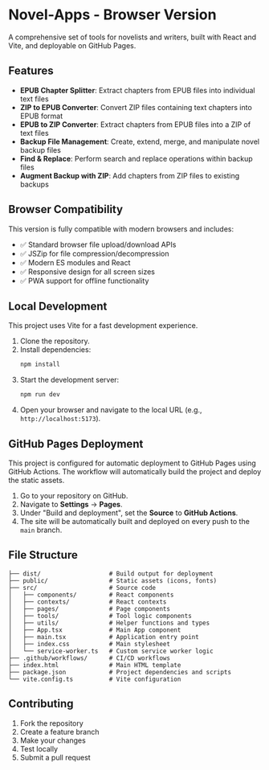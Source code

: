 # Novel-Apps - Browser Version

A comprehensive set of tools for novelists and writers, built with React and Vite, and deployable on GitHub Pages.

## Features

- **EPUB Chapter Splitter**: Extract chapters from EPUB files into individual text files
- **ZIP to EPUB Converter**: Convert ZIP files containing text chapters into EPUB format
- **EPUB to ZIP Converter**: Extract chapters from EPUB files into a ZIP of text files
- **Backup File Management**: Create, extend, merge, and manipulate novel backup files
- **Find & Replace**: Perform search and replace operations within backup files
- **Augment Backup with ZIP**: Add chapters from ZIP files to existing backups

## Browser Compatibility

This version is fully compatible with modern browsers and includes:
- ✅ Standard browser file upload/download APIs
- ✅ JSZip for file compression/decompression
- ✅ Modern ES modules and React
- ✅ Responsive design for all screen sizes
- ✅ PWA support for offline functionality

## Local Development

This project uses Vite for a fast development experience.

1. Clone the repository.
2. Install dependencies:
   ```bash
   npm install
   ```
3. Start the development server:
   ```bash
   npm run dev
   ```
4. Open your browser and navigate to the local URL (e.g., `http://localhost:5173`).

## GitHub Pages Deployment

This project is configured for automatic deployment to GitHub Pages using GitHub Actions. The workflow will automatically build the project and deploy the static assets.

1. Go to your repository on GitHub.
2. Navigate to **Settings** → **Pages**.
3. Under "Build and deployment", set the **Source** to **GitHub Actions**.
4. The site will be automatically built and deployed on every push to the `main` branch.

## File Structure

```
├── dist/                   # Build output for deployment
├── public/                 # Static assets (icons, fonts)
├── src/                    # Source code
│   ├── components/         # React components
│   ├── contexts/           # React contexts
│   ├── pages/              # Page components
│   ├── tools/              # Tool logic components
│   ├── utils/              # Helper functions and types
│   ├── App.tsx             # Main App component
│   ├── main.tsx            # Application entry point
│   ├── index.css           # Main stylesheet
│   └── service-worker.ts   # Custom service worker logic
├── .github/workflows/      # CI/CD workflows
├── index.html              # Main HTML template
├── package.json            # Project dependencies and scripts
└── vite.config.ts          # Vite configuration
```

## Contributing

1. Fork the repository
2. Create a feature branch
3. Make your changes
4. Test locally
5. Submit a pull request
